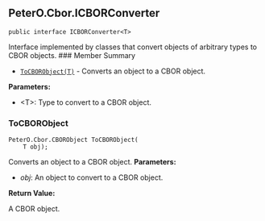 ## PeterO.Cbor.ICBORConverter<T>

    public interface ICBORConverter<T>

 Interface implemented by classes that convert objects of arbitrary types to CBOR objects.  ### Member Summary
* <code>[ToCBORObject(T)](#ToCBORObject_T)</code> - Converts an object to a CBOR object.

<b>Parameters:</b>

 * &lt;T&gt;: Type to convert to a CBOR object.

<a id="ToCBORObject_T"></a>
### ToCBORObject

    PeterO.Cbor.CBORObject ToCBORObject(
        T obj);

 Converts an object to a CBOR object.  <b>Parameters:</b>

 * <i>obj</i>: An object to convert to a CBOR object.

<b>Return Value:</b>

A CBOR object.
